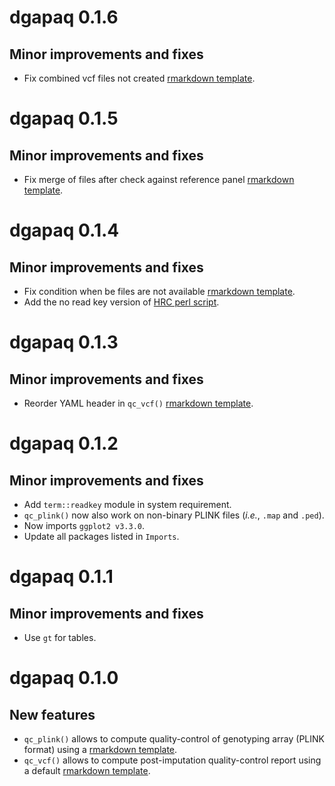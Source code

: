 # dgapaq 0.1.6

## Minor improvements and fixes

* Fix combined vcf files not created [rmarkdown template](inst/rmarkdown/templates/qc_vcf/skeleton/skeleton.Rmd).

# dgapaq 0.1.5

## Minor improvements and fixes

* Fix merge of files after check against reference panel [rmarkdown template](inst/rmarkdown/templates/qc_vcf/skeleton/skeleton.Rmd).

# dgapaq 0.1.4

## Minor improvements and fixes

* Fix condition when be files are not available [rmarkdown template](inst/rmarkdown/templates/qc_vcf/skeleton/skeleton.Rmd).
* Add the no read key version of [HRC perl script](inst/perl/HRC-1000G-check-bim-NoReadKey.pl).

# dgapaq 0.1.3

## Minor improvements and fixes

* Reorder YAML header in `qc_vcf()` [rmarkdown template](inst/rmarkdown/templates/qc_vcf/skeleton/skeleton.Rmd).

# dgapaq 0.1.2

## Minor improvements and fixes

* Add `term::readkey` module in system requirement.
* `qc_plink()` now also work on non-binary PLINK files (*i.e.*, `.map` and `.ped`).
* Now imports `ggplot2 v3.3.0`.
* Update all packages listed in `Imports`.

# dgapaq 0.1.1

## Minor improvements and fixes

* Use `gt` for tables.

# dgapaq 0.1.0

## New features

* `qc_plink()` allows to compute quality-control of genotyping array (PLINK format) 
    using a [rmarkdown template](inst/rmarkdown/templates/qc_plink/skeleton/skeleton.Rmd).
* `qc_vcf()` allows to compute post-imputation quality-control report 
    using a default [rmarkdown template](inst/rmarkdown/templates/qc_vcf/skeleton/skeleton.Rmd).

